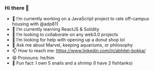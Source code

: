 ### Hi there 👋

- 🔭 I’m currently working on a JavaScript project to rate off-campus housing with @adp811
- 🌱 I’m currently learning ReactJS & Solidity
- 👯 I’m looking to collaborate on any web3.0 projects
- 🍩 I’m looking for help with opening up a donut shop lol
- 💬 Ask me about Marvel, keeping aquariums, or philosophy
- 📫 How to reach me: https://www.linkedin.com/in/abhitej-bokka/
- 😄 Pronouns: he/him
- 🐌 Fun fact: I own 5 snails and a shrimp (I have 2 fishtanks)

